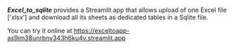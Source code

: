 ***Excel_to_sqlite*** provides a Streamlit app that allows upload of one Excel file ['xlsx'] and download all its sheets as dedicated tables in a Sqlite file.

You can try it online at https://exceltoapp-as9im38unrbnv343h6ku4v.streamlit.app
